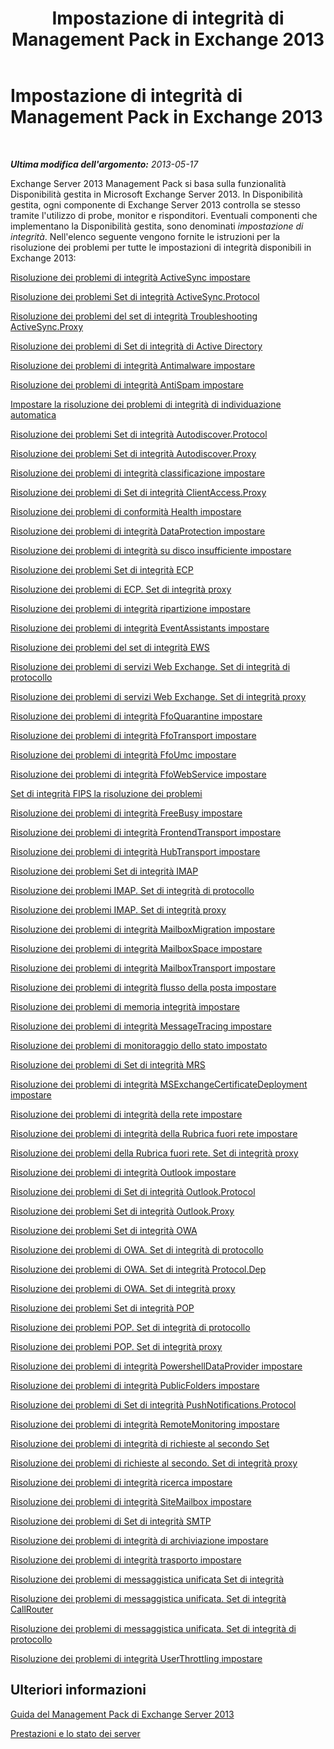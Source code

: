﻿---
title: Impostazione di integrità di Management Pack in Exchange 2013
TOCTitle: '@NoTitle'
ms:assetid: 3a12acb0-a6b7-4452-9306-a3d000c94a50
ms:mtpsurl: https://technet.microsoft.com/it-it/library/Dn195892(v=EXCHG.150)
ms:contentKeyID: 53275531
ms.date: 06/02/2016
mtps_version: v=EXCHG.150
ms.translationtype: HT
---

# Impostazione di integrità di Management Pack in Exchange 2013

 

_**Ultima modifica dell'argomento:** 2013-05-17_

Exchange Server 2013 Management Pack si basa sulla funzionalità Disponibilità gestita in Microsoft Exchange Server 2013. In Disponibilità gestita, ogni componente di Exchange Server 2013 controlla se stesso tramite l'utilizzo di probe, monitor e risponditori. Eventuali componenti che implementano la Disponibilità gestita, sono denominati *impostazione di integrità*. Nell'elenco seguente vengono fornite le istruzioni per la risoluzione dei problemi per tutte le impostazioni di integrità disponibili in Exchange 2013:

[Risoluzione dei problemi di integrità ActiveSync impostare](troubleshooting-activesync-health-set.md)

[Risoluzione dei problemi Set di integrità ActiveSync.Protocol](troubleshooting-activesync-protocol-health-set.md)

[Risoluzione dei problemi del set di integrità Troubleshooting ActiveSync.Proxy](troubleshooting-activesync-proxy-health-set.md)

[Risoluzione dei problemi di Set di integrità di Active Directory](troubleshooting-ad-health-set.md)

[Risoluzione dei problemi di integrità Antimalware impostare](troubleshooting-antimalware-health-set.md)

[Risoluzione dei problemi di integrità AntiSpam impostare](troubleshooting-antispam-health-set.md)

[Impostare la risoluzione dei problemi di integrità di individuazione automatica](troubleshooting-autodiscover-health-set.md)

[Risoluzione dei problemi Set di integrità Autodiscover.Protocol](troubleshooting-autodiscover-protocol-health-set.md)

[Risoluzione dei problemi Set di integrità Autodiscover.Proxy](troubleshooting-autodiscover-proxy-health-set.md)

[Risoluzione dei problemi di integrità classificazione impostare](troubleshooting-classification-health-set.md)

[Risoluzione dei problemi di Set di integrità ClientAccess.Proxy](troubleshooting-clientaccess-proxy-health-set.md)

[Risoluzione dei problemi di conformità Health impostare](troubleshooting-compliance-health-set.md)

[Risoluzione dei problemi di integrità DataProtection impostare](troubleshooting-dataprotection-health-set.md)

[Risoluzione dei problemi di integrità su disco insufficiente impostare](troubleshooting-diskspace-health-set.md)

[Risoluzione dei problemi Set di integrità ECP](troubleshooting-ecp-health-set.md)

[Risoluzione dei problemi di ECP. Set di integrità proxy](troubleshooting-ecp-proxy-health-set.md)

[Risoluzione dei problemi di integrità ripartizione impostare](troubleshooting-eds-health-set.md)

[Risoluzione dei problemi di integrità EventAssistants impostare](troubleshooting-eventassistants-health-set.md)

[Risoluzione dei problemi del set di integrità EWS](troubleshooting-ews-health-set.md)

[Risoluzione dei problemi di servizi Web Exchange. Set di integrità di protocollo](troubleshooting-ews-protocol-health-set.md)

[Risoluzione dei problemi di servizi Web Exchange. Set di integrità proxy](troubleshooting-ews-proxy-health-set.md)

[Risoluzione dei problemi di integrità FfoQuarantine impostare](troubleshooting-ffoquarantine-health-set.md)

[Risoluzione dei problemi di integrità FfoTransport impostare](troubleshooting-ffotransport-health-set.md)

[Risoluzione dei problemi di integrità FfoUmc impostare](troubleshooting-ffoumc-health-set.md)

[Risoluzione dei problemi di integrità FfoWebService impostare](troubleshooting-ffowebservice-health-set.md)

[Set di integrità FIPS la risoluzione dei problemi](troubleshooting-fips-health-set.md)

[Risoluzione dei problemi di integrità FreeBusy impostare](troubleshooting-freebusy-health-set.md)

[Risoluzione dei problemi di integrità FrontendTransport impostare](troubleshooting-frontendtransport-health-set.md)

[Risoluzione dei problemi di integrità HubTransport impostare](troubleshooting-hubtransport-health-set.md)

[Risoluzione dei problemi Set di integrità IMAP](troubleshooting-imap-health-set.md)

[Risoluzione dei problemi IMAP. Set di integrità di protocollo](troubleshooting-imap-protocol-health-set.md)

[Risoluzione dei problemi IMAP. Set di integrità proxy](troubleshooting-imap-proxy-health-set.md)

[Risoluzione dei problemi di integrità MailboxMigration impostare](troubleshooting-mailboxmigration-health-set.md)

[Risoluzione dei problemi di integrità MailboxSpace impostare](troubleshooting-mailboxspace-health-set.md)

[Risoluzione dei problemi di integrità MailboxTransport impostare](troubleshooting-mailboxtransport-health-set.md)

[Risoluzione dei problemi di integrità flusso della posta impostare](troubleshooting-mailflow-health-set.md)

[Risoluzione dei problemi di memoria integrità impostare](troubleshooting-memory-health-set.md)

[Risoluzione dei problemi di integrità MessageTracing impostare](troubleshooting-messagetracing-health-set.md)

[Risoluzione dei problemi di monitoraggio dello stato impostato](troubleshooting-monitoring-health-set.md)

[Risoluzione dei problemi di Set di integrità MRS](troubleshooting-mrs-health-set.md)

[Risoluzione dei problemi di integrità MSExchangeCertificateDeployment impostare](troubleshooting-msexchangecertificatedeployment-health-set.md)

[Risoluzione dei problemi di integrità della rete impostare](troubleshooting-network-health-set.md)

[Risoluzione dei problemi di integrità della Rubrica fuori rete impostare](troubleshooting-oab-health-set.md)

[Risoluzione dei problemi della Rubrica fuori rete. Set di integrità proxy](troubleshooting-oab-proxy-health-set.md)

[Risoluzione dei problemi di integrità Outlook impostare](troubleshooting-outlook-health-set.md)

[Risoluzione dei problemi di Set di integrità Outlook.Protocol](troubleshooting-outlook-protocol-health-set.md)

[Risoluzione dei problemi Set di integrità Outlook.Proxy](troubleshooting-outlook-proxy-health-set.md)

[Risoluzione dei problemi Set di integrità OWA](troubleshooting-owa-health-set.md)

[Risoluzione dei problemi di OWA. Set di integrità di protocollo](troubleshooting-owa-protocol-health-set.md)

[Risoluzione dei problemi di OWA. Set di integrità Protocol.Dep](troubleshooting-owa-protocol-dep-health-set.md)

[Risoluzione dei problemi di OWA. Set di integrità proxy](troubleshooting-owa-proxy-health-set.md)

[Risoluzione dei problemi Set di integrità POP](troubleshooting-pop-health-set.md)

[Risoluzione dei problemi POP. Set di integrità di protocollo](troubleshooting-pop-protocol-health-set.md)

[Risoluzione dei problemi POP. Set di integrità proxy](troubleshooting-pop-proxy-health-set.md)

[Risoluzione dei problemi di integrità PowershellDataProvider impostare](troubleshooting-powershelldataprovider-health-set.md)

[Risoluzione dei problemi di integrità PublicFolders impostare](troubleshooting-publicfolders-health-set.md)

[Risoluzione dei problemi di Set di integrità PushNotifications.Protocol](troubleshooting-pushnotifications-protocol-health-set.md)

[Risoluzione dei problemi di integrità RemoteMonitoring impostare](troubleshooting-remotemonitoring-health-set.md)

[Risoluzione dei problemi di integrità di richieste al secondo Set](troubleshooting-rps-health-set.md)

[Risoluzione dei problemi di richieste al secondo. Set di integrità proxy](troubleshooting-rps-proxy-health-set.md)

[Risoluzione dei problemi di integrità ricerca impostare](troubleshooting-search-health-set.md)

[Risoluzione dei problemi di integrità SiteMailbox impostare](troubleshooting-sitemailbox-health-set.md)

[Risoluzione dei problemi di Set di integrità SMTP](troubleshooting-smtp-health-set.md)

[Risoluzione dei problemi di integrità di archiviazione impostare](troubleshooting-store-health-set.md)

[Risoluzione dei problemi di integrità trasporto impostare](troubleshooting-transport-health-set.md)

[Risoluzione dei problemi di messaggistica unificata Set di integrità](troubleshooting-um-health-set.md)

[Risoluzione dei problemi di messaggistica unificata. Set di integrità CallRouter](troubleshooting-um-callrouter-health-set.md)

[Risoluzione dei problemi di messaggistica unificata. Set di integrità di protocollo](troubleshooting-um-protocol-health-set.md)

[Risoluzione dei problemi di integrità UserThrottling impostare](troubleshooting-userthrottling-health-set.md)

## Ulteriori informazioni

[Guida del Management Pack di Exchange Server 2013](https://technet.microsoft.com/it-it/library/ee758046\(v=exchg.150\))

[Prestazioni e lo stato dei server](https://technet.microsoft.com/it-it/library/jj150551\(v=exchg.150\))

